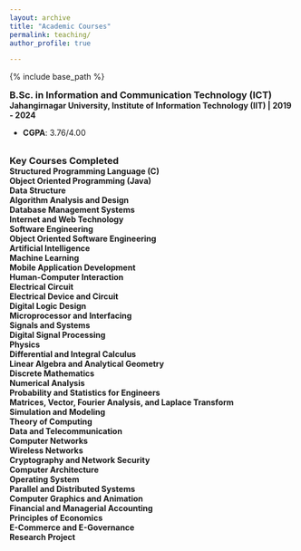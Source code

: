 ```yaml
---
layout: archive
title: "Academic Courses"
permalink: teaching/
author_profile: true

---
```


<style type='text/css'>
h2, h3, h4, h5, h6 {margin: 0;}
.br {display: block; margin-bottom: 0em; margin: 0;} 
</style>

{% include base_path %}

### B.Sc. in Information and Communication Technology (ICT)
#### Jahangirnagar University, Institute of Information Technology (IIT) | 2019 - 2024
- **CGPA**: 3.76/4.00
<!-- - **[View Transcripts](https://your-link-to-transcripts.com)** -->

<br/>

### Key Courses Completed

#### Structured Programming Language (C)
#### Object Oriented Programming (Java)
#### Data Structure
#### Algorithm Analysis and Design
#### Database Management Systems
#### Internet and Web Technology
#### Software Engineering
#### Object Oriented Software Engineering
#### Artificial Intelligence
#### Machine Learning
#### Mobile Application Development
#### Human-Computer Interaction
#### Electrical Circuit
#### Electrical Device and Circuit
#### Digital Logic Design
#### Microprocessor and Interfacing
#### Signals and Systems
#### Digital Signal Processing
#### Physics
#### Differential and Integral Calculus
#### Linear Algebra and Analytical Geometry
#### Discrete Mathematics
#### Numerical Analysis
#### Probability and Statistics for Engineers
#### Matrices, Vector, Fourier Analysis, and Laplace Transform
#### Simulation and Modeling
#### Theory of Computing
#### Data and Telecommunication
#### Computer Networks
#### Wireless Networks
#### Cryptography and Network Security
#### Computer Architecture
#### Operating System
#### Parallel and Distributed Systems
#### Computer Graphics and Animation
#### Financial and Managerial Accounting
#### Principles of Economics
#### E-Commerce and E-Governance
#### Research Project 


<br/>